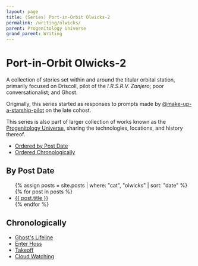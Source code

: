 ```yaml
---
layout: page
title: (Series) Port-in-Orbit Olwicks-2
permalink: /writing/olwicks/
parent: Progenitology Universe
grand_parent: Writing
---
```


# Port-in-Orbit Olwicks-2

A collection of stories set within and around the titular orbital station, primarily focused on Driscoll, pilot of the *I.R.S.R.V. Zanjero*; poor conversationalist; and Ghost.

Originally, this series started as responses to prompts made by [@make-up-a-starship-pilot](https://web.archive.org/web/20250106211117/https://cohost.org/make-up-a-starship-pilot?page=0) on the late cohost.

This series is also part of larger collection of works known as the [Progenitology Universe](../progenitology/), sharing the technologies, locations, and history thereof.

- [Ordered by Post Date](#by-post-date)
- [Ordered Chronologically](#chronologically)

## By Post Date

<ul>
{% assign posts = site.posts | where: "cat", "olwicks" | sort: "date" %}
{% for post in posts %}
<li><a href="{{ post.url }}">{{ post.title }}</a></li>
{% endfor %}
</ul>

## Chronologically

- [Ghost's Lifeline](../ghosts-lifeline)
- [Enter Hoss](../enter-hoss)
- [Takeoff](../takeoff)
- [Cloud Watching](../cloud_watching)
